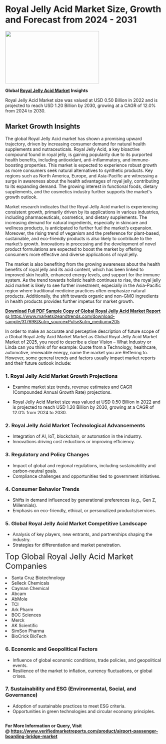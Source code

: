 <H1>Royal Jelly Acid Market Size, Growth and Forecast from 2024 - 2031</H1><img class="aligncenter size-medium wp-image-584254" src="https://thirdeyenews.in/wp-content/uploads/2024/09/Global-Market-Research-300x168.jpeg" alt="" width="300" height="168" /><p><strong>Global&nbsp;<a href="https://www.marketsizeandtrends.com/download-sample/317698/&amp;utm_source=Pulse&amp;utm_medium=205">Royal Jelly Acid Market</a> Insights</strong></p><p>Royal Jelly Acid Market size was valued at USD 0.50 Billion in 2022 and is projected to reach USD 1.20 Billion by 2030, growing at a CAGR of 12.0% from 2024 to 2030.</p><p><h2>Market Growth Insights</h2> <p>The global Royal Jelly Acid market has shown a promising upward trajectory, driven by increasing consumer demand for natural health supplements and nutraceuticals. Royal Jelly Acid, a key bioactive compound found in royal jelly, is gaining popularity due to its purported health benefits, including antioxidant, anti-inflammatory, and immune-boosting properties. This market is expected to experience robust growth as more consumers seek natural alternatives to synthetic products. Key regions such as North America, Europe, and Asia-Pacific are witnessing a surge in awareness about the health advantages of royal jelly, contributing to its expanding demand. The growing interest in functional foods, dietary supplements, and the cosmetics industry further supports the market's growth outlook.</p> <p><a href="download-sample-link"></a></p> <p>Market research indicates that the Royal Jelly Acid market is experiencing consistent growth, primarily driven by its applications in various industries, including pharmaceuticals, cosmetics, and dietary supplements. The increasing demand for natural ingredients, especially in skincare and wellness products, is anticipated to further fuel the market’s expansion. Moreover, the rising trend of veganism and the preference for plant-based, sustainable, and eco-friendly products is also likely to contribute to the market’s growth. Innovations in processing and the development of novel product formulations are expected to boost the market by offering consumers more effective and diverse applications of royal jelly.</p> <p>The market is also benefiting from the growing awareness about the health benefits of royal jelly and its acid content, which has been linked to improved skin health, enhanced energy levels, and support for the immune system. As the trend towards holistic health continues to rise, the royal jelly acid market is likely to see further investment, especially in the Asia-Pacific region where traditional medicine practices often emphasize natural products. Additionally, the shift towards organic and non-GMO ingredients in health products provides further impetus for market growth.</p> <p><a href="get-more-link"></p><p><span class=""><strong>Download Full PDF Sample Copy of Global Royal Jelly Acid Market Report</strong> @ <a href="https://www.marketsizeandtrends.com/download-sample/317698/&amp;utm_source=Pulse&amp;utm_medium=205" target="_blank">https://www.marketsizeandtrends.com/download-sample/317698/&amp;utm_source=Pulse&amp;utm_medium=205</a></span></p><p>In order to make an accurate and perceptive description of future scope of a Global&nbsp;Royal Jelly Acid Market Market as Global&nbsp;Royal Jelly Acid Market Market of 2025, you need to describe a clear Vision &ndash; What Industry or Linda can you think of for example: Quote from a Technology, healthcare, automotive, renewable energy, name the market you are Reffering to. However, some general trends and factors usually impact market reports and their future outlook include:</p><h3>1.&nbsp;<strong>Royal Jelly Acid Market Growth Projections</strong></h3><ul><li>Examine market size trends, revenue estimates and CAGR (Compounded Annual Growth Rate) projections.</li><li><p>Royal Jelly Acid Market size was valued at USD 0.50 Billion in 2022 and is projected to reach USD 1.20 Billion by 2030, growing at a CAGR of 12.0% from 2024 to 2030.</p></li></ul><h3>2.&nbsp;<strong>Royal Jelly Acid Market Technological Advancements</strong></h3><ul><li>Integration of AI, IoT, blockchain, or automation in the industry.</li><li>Innovations driving cost reductions or improving efficiency.</li></ul><h3>3.&nbsp;<strong>Regulatory and Policy Changes</strong></h3><ul><li>Impact of global and regional regulations, including sustainability and carbon-neutral goals.</li><li>Compliance challenges and opportunities tied to government initiatives.</li></ul><h3>4.&nbsp;<strong>Consumer Behavior Trends</strong></h3><ul><li>Shifts in demand influenced by generational preferences (e.g., Gen Z, Millennials).</li><li>Emphasis on eco-friendly, ethical, or personalized products/services.</li></ul><h3>5.&nbsp;<strong>Global Royal Jelly Acid Market Competitive Landscape</strong></h3><ul><li>Analysis of key players, new entrants, and partnerships shaping the industry.</li><li>Strategies for differentiation and market penetration.</li></ul><p data-pm-slice="1 1 []"><span style="color: inherit; font-family: inherit; font-size: 25px;">Top Global Royal Jelly Acid Market Companies</span></p><div class="" data-test-id=""><p><li>Santa Cruz Biotechnology</li><li> Selleck Chemicals</li><li> Cayman Chemical</li><li> Abcam</li><li> AbMole</li><li> TCI</li><li> Ark Pharm</li><li> BOC Sciences</li><li> Merck</li><li> AK Scientific</li><li> SimSon Pharma</li><li> BioCrick BioTech</li></p></div><h3>6.&nbsp;<strong>Economic and Geopolitical Factors</strong></h3><ul><li>Influence of global economic conditions, trade policies, and geopolitical events.</li><li>Resilience of the market to inflation, currency fluctuations, or global crises.</li></ul><h3>7.&nbsp;<strong>Sustainability and ESG (Environmental, Social, and Governance)</strong></h3><ul><li>Adoption of sustainable practices to meet ESG criteria.</li><li>Opportunities in green technologies and circular economy principles.</li></ul><h2><strong style="font-size: 14px;">For More Information or Query, Visit @&nbsp;</strong><a style="background-color: #ffffff; font-size: 14px;" href="https://www.marketsizeandtrends.com/report/royal-jelly-acid-market/" target="_blank">https://www.verifiedmarketreports.com/product/airport-passenger-boarding-bridge-market</a></h2>
